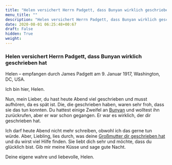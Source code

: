```yaml
---
title: "Helen versichert Herrn Padgett, dass Bunyan wirklich geschrieben hat"
menu_title: ""
description: "Helen versichert Herrn Padgett, dass Bunyan wirklich geschrieben hat"
date: 2020-08-01 06:25:48+00:67
draft: False
hidden: True
weight:
---
```

### Helen versichert Herrn Padgett, dass Bunyan wirklich geschrieben hat

Helen – empfangen durch James Padgett am 9. Januar 1917, Washington, DC, USA.

Ich bin hier, Helen.

Nun, mein Lieber, du hast heute Abend viel geschrieben und musst aufhören, da es spät ist. Die, die geschrieben haben, waren sehr froh, dass sie das tun konnten. Du hattest einige Zweifel an [Bunyan](/padgett-botschaften/padgett-botschaften-in-reihenfolge-des-datums/padgett-botschaften-1917/john-bunyan-das-gesetz-der-wiedergutmachung-jep-john-bunyan-9-januar-1917/) und wolltest ihn zurückrufen, aber er war schon gegangen. Er war es wirklich, der dir geschrieben hat.

Ich darf heute Abend nicht mehr schreiben, obwohl ich das gerne tun würde. Aber, Liebling, lies durch, was deine [Großmutter dir geschrieben hat](/padgett-botschaften/padgett-botschaften-in-reihenfolge-des-datums/padgett-botschaften-1917/ann-rollins-die-philosophie-des-wirkens-der-liebe-in-ihrer-effektiven-beseitigung-von-sorgen-jep-ann-rollins-9-januar-1917/) und du wirst viel Hilfe finden. Sie liebt dich sehr und möchte, dass du glücklich bist. Gib mir meine Küsse und sage gute Nacht.

Deine eigene wahre und liebevolle, Helen.
